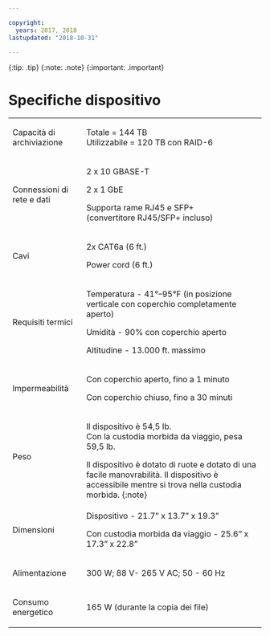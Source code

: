 ```yaml
---

copyright:
  years: 2017, 2018
lastupdated: "2018-10-31"

---
```

 {:tip: .tip}
 {:note: .note}
 {:important: .important}

# Specifiche dispositivo

<table role="presentation">
        <colgroup>
          <col/>
          <col/>
        </colgroup>
          <tr>
            <td><p>Capacità di archiviazione</p></td>
            <td>
              <p>Totale = 144 TB<br/>Utilizzabile = 120 TB con RAID-6</p>
            </td>
          </tr>
          <tr>
            <td><p>Connessioni di rete e dati</p></td>
            <td>
              <p>2 x 10 GBASE-T</p>
              <p>2 x 1 GbE</p>
              <p>Supporta rame RJ45 e SFP+ <br/> (convertitore RJ45/SFP+ incluso)</p>
            </td>
          </tr>
          <tr>
            <td><p>Cavi</p></td>
            <td>
              <p>2x CAT6a (6 ft.)</p>
              <p>Power cord (6 ft.)</p>
            </td>
          </tr>
          <tr>
            <td><p>Requisiti termici</p></td>
            <td>
              <p>Temperatura -  41°–95°F (in posizione verticale con coperchio completamente aperto)</p>
              <p>Umidità - 90% con coperchio aperto</p>
              <p>Altitudine - 13.000 ft. massimo</p>
            </td>
          </tr>
          <tr>
            <td><p>Impermeabilità</p></td>
            <td>
              <p>Con coperchio aperto, fino a 1 minuto</p>
              <p>Con coperchio chiuso, fino a 30 minuti</p>
            </td>
          </tr>
          <tr>
            <td><p>Peso</p></td>
            <td>
              <p>Il dispositivo è 54,5 lb.<br/>Con la custodia morbida da viaggio, pesa 59,5 lb.</p>
              Il dispositivo è dotato di ruote e dotato di una facile manovrabilità. Il dispositivo è accessibile mentre si trova nella custodia morbida.
              {:note}
            </td>
          </tr>
          <tr>
            <td><p>Dimensioni</p></td>
            <td>
              <p>Dispositivo - 21.7” x 13.7” x 19.3”</p>
              <p>Con custodia morbida da viaggio - 25.6” x 17.3” x 22.8”</p>
            </td>
          </tr>
          <tr>
            <td><p>Alimentazione</p></td>
            <td>
              <p>300 W; 88 V- 265 V AC; 50 - 60 Hz</p>
            </td>
          </tr>
          <tr>
            <td><p>Consumo energetico</p></td>
            <td>
              <p>165 W (durante la copia dei file)</p>
            </td>
          </tr>
</table>
